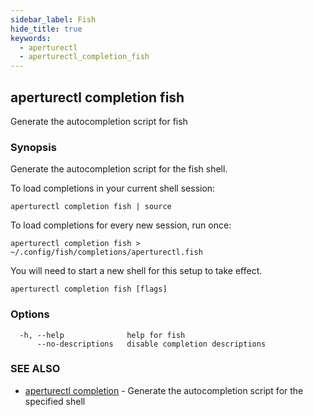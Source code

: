 ```yaml
---
sidebar_label: Fish
hide_title: true
keywords:
  - aperturectl
  - aperturectl_completion_fish
---
```


<!-- markdownlint-disable -->

## aperturectl completion fish

Generate the autocompletion script for fish

### Synopsis

Generate the autocompletion script for the fish shell.

To load completions in your current shell session:

    aperturectl completion fish | source

To load completions for every new session, run once:

    aperturectl completion fish > ~/.config/fish/completions/aperturectl.fish

You will need to start a new shell for this setup to take effect.

```
aperturectl completion fish [flags]
```

### Options

```
  -h, --help              help for fish
      --no-descriptions   disable completion descriptions
```

### SEE ALSO

- [aperturectl completion](/reference/aperture-cli/aperturectl/completion/completion.md) - Generate the autocompletion script for the specified shell

